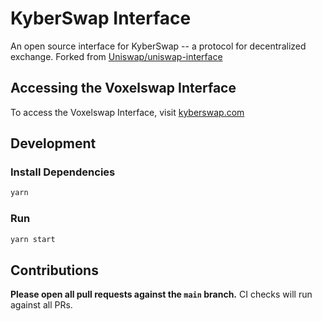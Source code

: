 # KyberSwap Interface

An open source interface for KyberSwap -- a protocol for decentralized exchange.
Forked from [Uniswap/uniswap-interface](https://github.com/Uniswap/uniswap-interface)


## Accessing the Voxelswap Interface

To access the Voxelswap Interface, visit [kyberswap.com](https://test.voxdex.io/)

## Development

### Install Dependencies

```bash
yarn
```

### Run

```bash
yarn start
```

## Contributions

**Please open all pull requests against the `main` branch.**
CI checks will run against all PRs.

